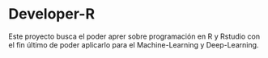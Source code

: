 # Developer-R
Este proyecto busca el poder aprer sobre programación en R y Rstudio con el fin último de poder aplicarlo para el Machine-Learning y Deep-Learning.
